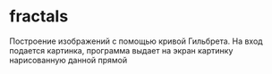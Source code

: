 # fractals
Построение изображений с помощью кривой Гильбрета.
На вход подается картинка, программа выдает на экран картинку нарисованную данной прямой
